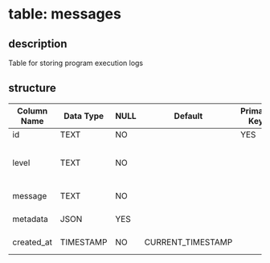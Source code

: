# table: messages

## description

Table for storing program execution logs

## structure

| Column Name | Data Type | NULL |      Default      | Primary Key | Foreign Key | Unique |             Check Constraint             |    Description     |
| ----------- | --------- | ---- | ----------------- | ----------- | ----------- | ------ | ---------------------------------------- | ------------------ |
| id          | TEXT      | NO   |                   | YES         |             | YES    |                                          | Log ID             |
| level       | TEXT      | NO   |                   |             |             |        | IN ('info', 'warning', 'error', 'debug') | Log level          |
| message     | TEXT      | NO   |                   |             |             |        |                                          | Log message        |
| metadata    | JSON      | YES  |                   |             |             |        |                                          | Additional data    |
| created_at  | TIMESTAMP | NO   | CURRENT_TIMESTAMP |             |             |        |                                          | Creation timestamp |
